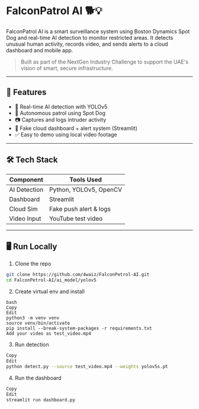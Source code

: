 # FalconPatrol AI 🐕💡

FalconPatrol AI is a smart surveillance system using Boston Dynamics Spot Dog and real-time AI detection to monitor restricted areas. It detects unusual human activity, records video, and sends alerts to a cloud dashboard and mobile app.

> Built as part of the NextGen Industry Challenge to support the UAE's vision of smart, secure infrastructure.

---

## 🎯 Features
- 🧠 Real-time AI detection with YOLOv5
- 🤖 Autonomous patrol using Spot Dog
- 📷 Captures and logs intruder activity
- 📲 Fake cloud dashboard + alert system (Streamlit)
- ✅ Easy to demo using local video footage

---

## 🛠️ Tech Stack
| Component     | Tools Used                   |
|---------------|------------------------------|
| AI Detection  | Python, YOLOv5, OpenCV       |
| Dashboard     | Streamlit                    |
| Cloud Sim     | Fake push alert & logs       |
| Video Input   | YouTube test video           |

---

## 🖥️ Run Locally

1. Clone the repo
```bash
git clone https://github.com/4waiz/FalconPetrol-AI.git
cd FalconPetrol-AI/ai_model/yolov5
```
2. Create virtual env and install
```
bash
Copy
Edit
python3 -m venv venv
source venv/bin/activate
pip install --break-system-packages -r requirements.txt
Add your video as test_video.mp4
```
3. Run detection
```bash
Copy
Edit
python detect.py --source test_video.mp4 --weights yolov5s.pt
```

4. Run the dashboard

```bash
Copy
Edit
streamlit run dashboard.py
```